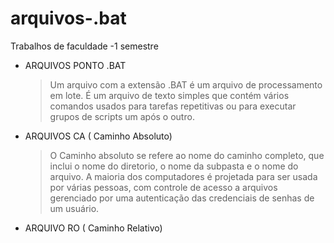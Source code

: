 # arquivos-.bat
Trabalhos de faculdade -1 semestre
* ARQUIVOS PONTO .BAT
    > Um arquivo com a extensão .BAT é um arquivo de processamento em lote. É um arquivo de texto simples que contém vários comandos usados ​​para tarefas repetitivas ou para executar grupos de scripts um após o outro.

    
* ARQUIVOS CA ( Caminho Absoluto) 
    >O Caminho absoluto se refere ao nome do caminho completo, que inclui o nome do diretorio, o nome da subpasta e o nome do arquivo. A maioria dos computadores é projetada para ser usada por várias pessoas, com controle de acesso a arquivos gerenciado por uma autenticação das credenciais de senhas de um usuário.
* ARQUIVO RO ( Caminho Relativo)
